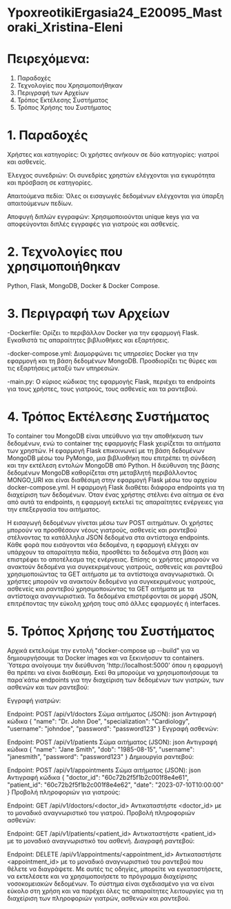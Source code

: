 # YpoxreotikiErgasia24_E20095_Mastoraki_Xristina-Eleni


# Πειρεχόμενα:
1. Παραδοχές
2. Τεχνολογίες που Χρησιμοποιήθηκαν
3. Περιγραφή των Αρχείων
4. Τρόπος Εκτέλεσης Συστήματος
5. Τρόπος Χρήσης του Συστήματος

# 1. Παραδοχές
Χρήστες και κατηγορίες: Οι χρήστες ανήκουν σε δύο κατηγορίες: γιατροί και ασθενείς.

Έλεγχος συνεδριών: Οι συνεδρίες χρηστών ελέγχονται για εγκυρότητα και πρόσβαση σε κατηγορίες.

Απαιτούμενα πεδία: Όλες οι εισαγωγές δεδομένων ελέγχονται για ύπαρξη απαιτούμενων πεδίων.

Αποφυγή διπλών εγγραφών: Χρησιμοποιούνται unique keys για να αποφεύγονται διπλές εγγραφές για γιατρούς και ασθενείς.


# 2. Τεχνολογίες που χρησιμοποιήθηκαν
Python, Flask, MongoDB, Docker & Docker Compose.

# 3. Περιγραφή των Αρχείων
-Dockerfile: Ορίζει το περιβάλλον Docker για την εφαρμογή Flask. Εγκαθιστά τις απαραίτητες βιβλιοθήκες και εξαρτήσεις.

-docker-compose.yml: Διαμορφώνει τις υπηρεσίες Docker για την εφαρμογή και τη βάση δεδομένων MongoDB. Προσδιορίζει τις θύρες και τις εξαρτήσεις μεταξύ των υπηρεσιών.

-main.py: Ο κύριος κώδικας της εφαρμογής Flask, περιέχει τα endpoints για τους χρήστες, τους γιατρούς, τους ασθενείς και τα ραντεβού.

# 4. Τρόπος Εκτέλεσης Συστήματος
Το container του MongoDB είναι υπεύθυνο για την αποθήκευση των δεδομένων, ενώ το container της εφαρμογής Flask χειρίζεται τα αιτήματα των χρηστών. Η εφαρμογή Flask επικοινωνεί με τη βάση δεδομένων MongoDB μέσω του PyMongo, μια βιβλιοθήκη που επιτρέπει τη σύνδεση και την εκτέλεση εντολών MongoDB από Python. Η διεύθυνση της βάσης δεδομένων MongoDB καθορίζεται στη μεταβλητή περιβάλλοντος MONGO_URI και είναι διαθέσιμη στην εφαρμογή Flask μέσω του αρχείου docker-compose.yml. Η εφαρμογή Flask διαθέτει διάφορα endpoints για τη διαχείριση των δεδομένων. Όταν ένας χρήστης στέλνει ένα αίτημα σε ένα από αυτά τα endpoints, η εφαρμογή εκτελεί τις απαραίτητες ενέργειες για την επεξεργασία του αιτήματος.

Η εισαγωγή δεδομένων γίνεται μέσω των POST αιτημάτων. Οι χρήστες μπορούν να προσθέσουν νέους γιατρούς, ασθενείς και ραντεβού στέλνοντας τα κατάλληλα JSON δεδομένα στα αντίστοιχα endpoints. Κάθε φορά που εισάγονται νέα δεδομένα, η εφαρμογή ελέγχει αν υπάρχουν τα απαραίτητα πεδία, προσθέτει τα δεδομένα στη βάση και επιστρέφει το αποτέλεσμα της ενέργειας. Επίσης οι χρήστες μπορούν να ανακτούν δεδομένα για συγκεκριμένους γιατρούς, ασθενείς και ραντεβού χρησιμοποιώντας τα GET αιτήματα με τα αντίστοιχα αναγνωριστικά. Οι χρήστες μπορούν να ανακτούν δεδομένα για συγκεκριμένους γιατρούς, ασθενείς και ραντεβού χρησιμοποιώντας τα GET αιτήματα με τα αντίστοιχα αναγνωριστικά.
Τα δεδομένα επιστρέφονται σε μορφή JSON, επιτρέποντας την εύκολη χρήση τους από άλλες εφαρμογές ή interfaces.





# 5. Τρόπος Χρήσης του Συστήματος
Αρχικά εκτελούμε την εντολή "docker-compose up --build" για να δημιουργήσουμε τα Docker images και να ξεκινήοσυν τα containers. Ύστερα ανοίγουμε την διεύθυνση 'http://localhost:5000' όπου η εφαρμογή θα πρέπει να είναι διαθέσιμη. Εκεί θα μπορούμε να χρησιμοποιήσουμε τα παρα΄κάτω endpoints για την διαχείριση των δεδομένων των γιατρών, των ασθενών και των ραντεβού:

Εγγραφή γιατρών:

Endpoint: POST /api/v1/doctors
Σώμα αιτήματος (JSON):
json
Αντιγραφή κώδικα
{
  "name": "Dr. John Doe",
  "specialization": "Cardiology",
  "username": "johndoe",
  "password": "password123"
}
Εγγραφή ασθενών:

Endpoint: POST /api/v1/patients
Σώμα αιτήματος (JSON):
json
Αντιγραφή κώδικα
{
  "name": "Jane Smith",
  "dob": "1985-08-15",
  "username": "janesmith",
  "password": "password123"
}
Δημιουργία ραντεβού:

Endpoint: POST /api/v1/appointments
Σώμα αιτήματος (JSON):
json
Αντιγραφή κώδικα
{
  "doctor_id": "60c72b2f5f1b2c001f8e4e61",
  "patient_id": "60c72b2f5f1b2c001f8e4e62",
  "date": "2023-07-10T10:00:00"
}
Προβολή πληροφοριών για γιατρούς:

Endpoint: GET /api/v1/doctors/<doctor_id>
Αντικαταστήστε <doctor_id> με το μοναδικό αναγνωριστικό του γιατρού.
Προβολή πληροφοριών ασθενών:

Endpoint: GET /api/v1/patients/<patient_id>
Αντικαταστήστε <patient_id> με το μοναδικό αναγνωριστικό του ασθενή.
Διαγραφή ραντεβού:

Endpoint: DELETE /api/v1/appointments/<appointment_id>
Αντικαταστήστε <appointment_id> με το μοναδικό αναγνωριστικό του ραντεβού που θέλετε να διαγράψετε.
Με αυτές τις οδηγίες, μπορείτε να εγκαταστήσετε, να εκτελέσετε και να χρησιμοποιήσετε το πρόγραμμα διαχείρισης νοσοκομειακών δεδομένων. Το σύστημα είναι σχεδιασμένο για να είναι εύκολο στη χρήση και να παρέχει όλες τις απαραίτητες λειτουργίες για τη διαχείριση των πληροφοριών γιατρών, ασθενών και ραντεβού.
